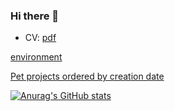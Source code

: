 ### Hi there 👋

- CV: [pdf](https://raw.githubusercontent.com/andriyor/andriyor/master/andriyor.pdf)

[environment](https://github.com/andriyor/environment)

[Pet projects ordered by creation date](https://oreh.uk/blog/projects/)


[![Anurag's GitHub stats](https://github-readme-stats.vercel.app/api?username=andriyor)](https://github.com/anuraghazra/github-readme-stats)
